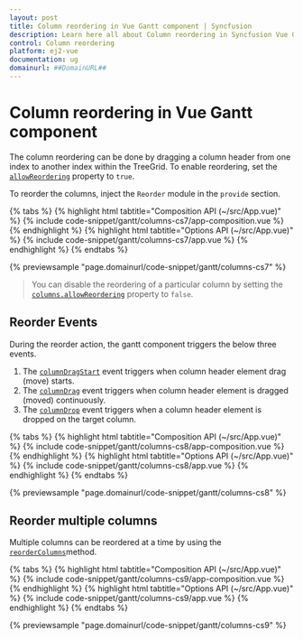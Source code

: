 ```yaml
---
layout: post
title: Column reordering in Vue Gantt component | Syncfusion
description: Learn here all about Column reordering in Syncfusion Vue Gantt component of Syncfusion Essential JS 2 and more.
control: Column reordering 
platform: ej2-vue
documentation: ug
domainurl: ##DomainURL##
---
```


# Column reordering in Vue Gantt component

The column reordering can be done by dragging a column header from one index to another index within the TreeGrid. To enable reordering, set the [`allowReordering`](https://ej2.syncfusion.com/vue/documentation/api/gantt/#allowreordering) property to `true`.

To reorder the columns, inject the `Reorder` module in the `provide` section.

{% tabs %}
{% highlight html tabtitle="Composition API (~/src/App.vue)" %}
{% include code-snippet/gantt/columns-cs7/app-composition.vue %}
{% endhighlight %}
{% highlight html tabtitle="Options API (~/src/App.vue)" %}
{% include code-snippet/gantt/columns-cs7/app.vue %}
{% endhighlight %}
{% endtabs %}
        
{% previewsample "page.domainurl/code-snippet/gantt/columns-cs7" %}

> You can disable the reordering of a particular column by setting the [`columns.allowReordering`](https://ej2.syncfusion.com/vue/documentation/api/gantt/column/#allowreordering) property to `false`.

## Reorder Events

During the reorder action, the gantt component triggers the below three events.

1. The [`columnDragStart`](https://ej2.syncfusion.com/vue/documentation/api/gantt/#columndragstart) event triggers when column header element drag (move) starts.
2. The [`columnDrag`](https://ej2.syncfusion.com/vue/documentation/api/gantt/#columndrag) event triggers when column header element is dragged (moved) continuously.
3. The [`columnDrop`](https://ej2.syncfusion.com/vue/documentation/api/gantt/#columndrop) event triggers when a column header element is dropped on the target column.

{% tabs %}
{% highlight html tabtitle="Composition API (~/src/App.vue)" %}
{% include code-snippet/gantt/columns-cs8/app-composition.vue %}
{% endhighlight %}
{% highlight html tabtitle="Options API (~/src/App.vue)" %}
{% include code-snippet/gantt/columns-cs8/app.vue %}
{% endhighlight %}
{% endtabs %}
        
{% previewsample "page.domainurl/code-snippet/gantt/columns-cs8" %}

## Reorder multiple columns

Multiple columns can be reordered at a time by using the [`reorderColumns`](https://ej2.syncfusion.com/vue/documentation/api/gantt/#reordercolumns)method.

{% tabs %}
{% highlight html tabtitle="Composition API (~/src/App.vue)" %}
{% include code-snippet/gantt/columns-cs9/app-composition.vue %}
{% endhighlight %}
{% highlight html tabtitle="Options API (~/src/App.vue)" %}
{% include code-snippet/gantt/columns-cs9/app.vue %}
{% endhighlight %}
{% endtabs %}
        
{% previewsample "page.domainurl/code-snippet/gantt/columns-cs9" %}